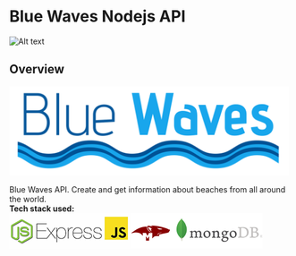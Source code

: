 # Blue Waves Nodejs API

![Alt text](https://img.shields.io/badge/version-0.0.4-red?style=for-the-badge&logo=mongodb)

## Overview

<img src="/screenshots/bluewaves.png" alt="drawing" width="500"/>

Blue Waves API. Create and get information about beaches from all around the world.</br>
**Tech stack used:**</br>
![Alt text](/screenshots/teckstack.png "1")
